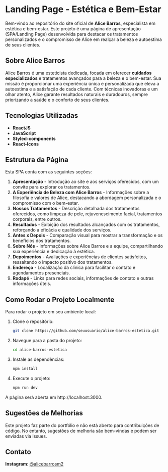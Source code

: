 # Landing Page - Estética e Bem-Estar

Bem-vindo ao repositório do site oficial de **Alice Barros**, especialista em estética e bem-estar. Este projeto é uma página de apresentação (SPA/Landing Page) desenvolvida para destacar os tratamentos personalizados e o compromisso de Alice em realçar a beleza e autoestima de seus clientes.

## Sobre Alice Barros

Alice Barros é uma esteticista dedicada, focada em oferecer **cuidados especializados** e tratamentos avançados para a beleza e o bem-estar. Sua missão é proporcionar uma experiência única e personalizada que eleva a autoestima e a satisfação de cada cliente. Com técnicas inovadoras e um olhar atento, Alice garante resultados naturais e duradouros, sempre priorizando a saúde e o conforto de seus clientes.

## Tecnologias Utilizadas

- **ReactJS**
- **JavaScript**
- **Styled-components**
- **React-Icons**

## Estrutura da Página

Esta SPA conta com as seguintes seções:

1. **Apresentação** - Introdução ao site e aos serviços oferecidos, com um convite para explorar os tratamentos.
2. **A Experiência de Beleza com Alice Barros** - Informações sobre a filosofia e valores de Alice, destacando a abordagem personalizada e o compromisso com o bem-estar.
3. **Nossos Tratamentos** - Descrição detalhada dos tratamentos oferecidos, como limpeza de pele, rejuvenescimento facial, tratamentos corporais, entre outros.
4. **Resultados** - Exibição dos resultados alcançados com os tratamentos, reforçando a eficácia e qualidade dos serviços.
5. **Antes x Depois** - Comparação visual para mostrar a transformação e os benefícios dos tratamentos.
6. **Sobre Nós** - Informações sobre Alice Barros e a equipe, compartilhando sua experiência e dedicação à estética.
7. **Depoimentos** - Avaliações e experiências de clientes satisfeitos, ressaltando o impacto positivo dos tratamentos.
8. **Endereço** - Localização da clínica para facilitar o contato e agendamentos presenciais.
9. **Rodapé** - Links para redes sociais, informações de contato e outras informações úteis.

## Como Rodar o Projeto Localmente

Para rodar o projeto em seu ambiente local:

1. Clone o repositório:
   ```bash
   git clone https://github.com/seuusuario/alice-barros-estetica.git

2. Navegue para a pasta do projeto:
   ```bash
   cd alice-barros-estetica

3. Instale as dependências:
   ```bash
   npm install

4. Execute o projeto:
   ```bash
   npm run dev

A página será aberta em http://localhost:3000.

## Sugestões de Melhorias

Este projeto faz parte do portfólio e não está aberto para contribuições de código. No entanto, sugestões de melhoria são bem-vindas e podem ser enviadas via Issues.

## Contato

**Instagram**: [@alicebarrosm2](https://www.instagram.com/alicebarrosm2/)





